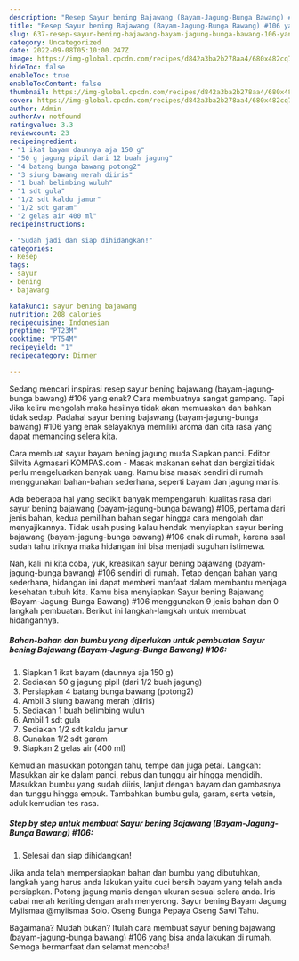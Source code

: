 ```yaml
---
description: "Resep Sayur bening Bajawang (Bayam-Jagung-Bunga Bawang) #106 yang Lezat"
title: "Resep Sayur bening Bajawang (Bayam-Jagung-Bunga Bawang) #106 yang Lezat"
slug: 637-resep-sayur-bening-bajawang-bayam-jagung-bunga-bawang-106-yang-lezat
category: Uncategorized
date: 2022-09-08T05:10:00.247Z
image: https://img-global.cpcdn.com/recipes/d842a3ba2b278aa4/680x482cq70/sayur-bening-bajawang-bayam-jagung-bunga-bawang-106-foto-resep-utama.jpg
hideToc: false
enableToc: true
enableTocContent: false
thumbnail: https://img-global.cpcdn.com/recipes/d842a3ba2b278aa4/680x482cq70/sayur-bening-bajawang-bayam-jagung-bunga-bawang-106-foto-resep-utama.jpg
cover: https://img-global.cpcdn.com/recipes/d842a3ba2b278aa4/680x482cq70/sayur-bening-bajawang-bayam-jagung-bunga-bawang-106-foto-resep-utama.jpg
author: Admin
authorAv: notfound
ratingvalue: 3.3
reviewcount: 23
recipeingredient:
- "1 ikat bayam daunnya aja 150 g"
- "50 g jagung pipil dari 12 buah jagung"
- "4 batang bunga bawang potong2"
- "3 siung bawang merah diiris"
- "1 buah belimbing wuluh"
- "1 sdt gula"
- "1/2 sdt kaldu jamur"
- "1/2 sdt garam"
- "2 gelas air 400 ml"
recipeinstructions:

- "Sudah jadi dan siap dihidangkan!"
categories:
- Resep
tags:
- sayur
- bening
- bajawang

katakunci: sayur bening bajawang 
nutrition: 208 calories
recipecuisine: Indonesian
preptime: "PT23M"
cooktime: "PT54M"
recipeyield: "1"
recipecategory: Dinner

---
```



Sedang mencari inspirasi resep sayur bening bajawang (bayam-jagung-bunga bawang) #106 yang enak? Cara membuatnya sangat gampang. Tapi Jika keliru mengolah maka hasilnya tidak akan memuaskan dan bahkan tidak sedap. Padahal sayur bening bajawang (bayam-jagung-bunga bawang) #106 yang enak selayaknya memiliki aroma dan cita rasa yang dapat memancing selera kita.


Cara membuat sayur bayam bening jagung muda Siapkan panci. Editor Silvita Agmasari KOMPAS.com - Masak makanan sehat dan bergizi tidak perlu mengeluarkan banyak uang. Kamu bisa masak sendiri di rumah menggunakan bahan-bahan sederhana, seperti bayam dan jagung manis.

Ada beberapa hal yang sedikit banyak mempengaruhi kualitas rasa dari sayur bening bajawang (bayam-jagung-bunga bawang) #106, pertama dari jenis bahan, kedua pemilihan bahan segar hingga cara mengolah dan menyajikannya. Tidak usah pusing kalau hendak menyiapkan sayur bening bajawang (bayam-jagung-bunga bawang) #106 enak di rumah, karena asal sudah tahu triknya maka hidangan ini bisa menjadi suguhan istimewa.


Nah, kali ini kita coba, yuk, kreasikan sayur bening bajawang (bayam-jagung-bunga bawang) #106 sendiri di rumah. Tetap dengan bahan yang sederhana, hidangan ini dapat memberi manfaat dalam membantu menjaga kesehatan tubuh kita. Kamu bisa menyiapkan Sayur bening Bajawang (Bayam-Jagung-Bunga Bawang) #106 menggunakan 9 jenis bahan dan 0 langkah pembuatan. Berikut ini langkah-langkah untuk membuat hidangannya.

<!--inarticleads1-->

##### Bahan-bahan dan bumbu yang diperlukan untuk pembuatan Sayur bening Bajawang (Bayam-Jagung-Bunga Bawang) #106:

1. Siapkan 1 ikat bayam (daunnya aja 150 g)
1. Sediakan 50 g jagung pipil (dari 1/2 buah jagung)
1. Persiapkan 4 batang bunga bawang (potong2)
1. Ambil 3 siung bawang merah (diiris)
1. Sediakan 1 buah belimbing wuluh
1. Ambil 1 sdt gula
1. Sediakan 1/2 sdt kaldu jamur
1. Gunakan 1/2 sdt garam
1. Siapkan 2 gelas air (400 ml)


Kemudian masukkan potongan tahu, tempe dan juga petai. Langkah: Masukkan air ke dalam panci, rebus dan tunggu air hingga mendidih. Masukkan bumbu yang sudah diiris, lanjut dengan bayam dan gambasnya dan tunggu hingga empuk. Tambahkan bumbu gula, garam, serta vetsin, aduk kemudian tes rasa. 

<!--inarticleads2-->

##### Step by step untuk membuat Sayur bening Bajawang (Bayam-Jagung-Bunga Bawang) #106:


1. Selesai dan siap dihidangkan!

Jika anda telah mempersiapkan bahan dan bumbu yang dibutuhkan, langkah yang harus anda lakukan yaitu cuci bersih bayam yang telah anda persiapkan. Potong jagung manis dengan ukuran sesuai selera anda. Iris cabai merah keriting dengan arah menyerong. Sayur bening Bayam Jagung Myiismaa @myiismaa Solo. Oseng Bunga Pepaya Oseng Sawi Tahu. 

Bagaimana? Mudah bukan? Itulah cara membuat sayur bening bajawang (bayam-jagung-bunga bawang) #106 yang bisa anda lakukan di rumah. Semoga bermanfaat dan selamat mencoba!
